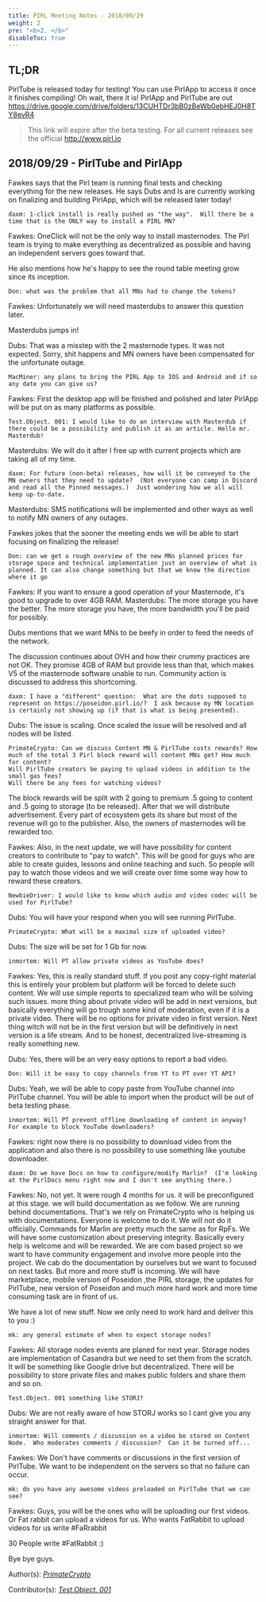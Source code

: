 ```yaml
---
title: PIRL Meeting Notes - 2018/09/29
weight: 2
pre: "<b>2. </b>"
disableToc: true
---
```


## TL;DR ##
PirlTube is released today for testing! You can use PirlApp to access it once it finishes compiling!
Oh wait, there it is! PirlApp and PirlTube are out https://drive.google.com/drive/folders/13CUHTDr3bB0zBeWb0ebHEJ0H8TY8evR4

> This link will expire after the beta testing. For all current releases see the official http://www.pirl.io

## 2018/09/29 - PirlTube and PirlApp

Fawkes says that the Pirl team is running final tests and checking everything for the new releases. He says Dubs and Is are currently working on finalizing and building PirlApp, which will be released later today! 

```
daxm: 1-click install is really pushed as "the way".  Will there be a time that is the ONLY way to install a PIRL MN?
```
Fawkes: OneClick will not be the only way to install masternodes. The Pirl team is trying to make everything as decentralized as possible and having an independent servers goes toward that.

He also mentions how he's happy to see the round table meeting grow since its inception.

```
Don: what was the problem that all MNs had to change the tokens?
```
Fawkes: Unfortunately we will need masterdubs to answer this question later.

Masterdubs jumps in!

Dubs: That was a misstep with the 2 masternode types. It was not expected. Sorry, shit happens and MN owners have been compensated for the unfortunate outage.

```
MacMiner: any plans to bring the PIRL App to IOS and Android and if so any date you can give us?
```
Fawkes: First the desktop app will be finished and polished and later PirlApp will be put on as many platforms as possible.

```
Test.Object. 001: I would like to do an interview with Masterdub if there could be a possibility and publish it as an article. Hello mr. Masterdub!
```
Masterdubs: We will do it after I free up with current projects which are taking all of my time.

```
daxm: For future (non-beta) releases, how will it be conveyed to the MN owners that they need to update?  (Not everyone can camp in Discord and read all the Pinned messages.)  Just wondering how we all will keep up-to-date.
```
Masterdubs: SMS notifications will be implemented and other ways as well to notify MN owners of any outages.

Fawkes jokes that the sooner the meeting ends we will be able to start focusing on finalizing the release!

```
Don: can we get a rough overview of the new MNs planned prices for storage space and technical implementation just an overview of what is planned. It can also change something but that we know the direction where it go
```
Fawkes: If you want to ensure a good operation of your Masternode, it's good to upgrade to over 4GB RAM.
Masterdubs: The more storage you have the better.  The more storage you have, the more bandwidth you'll be paid for possibly.

Dubs mentions that we want MNs to be beefy in order to feed the needs of the network.

The discussion continues about OVH and how their crummy practices are not OK. They promise 4GB of RAM but provide less than that, which makes V5 of the masternode software unable to run. Community action is discussed to address this shortcoming.

```
daxm: I have a "different" question:  What are the dots supposed to represent on https://poseidon.pirl.io/?  I ask because my MN location is certainly not showing up (if that is what is being presented).
```
Dubs: The issue is scaling. Once scaled the issue will be resolved and all nodes will be listed.

```
PrimateCrypto: Can we discuss Content MN & PirlTube costs rewards? How much of the total 3 Pirl block reward will content MNs get? How much for content?
Will PirlTube creators be paying to upload videos in addition to the small gas fees?
Will there be any fees for watching videos?
```
The block rewards will be split with 2 going to premium .5 going to content and .5 going to storage (to be released). After that we will distribute advertisement. Every part of ecosystem gets its share but most of the revenue will go to the publisher. Also, the owners of masternodes will be rewarded too.

Fawkes: Also, in the next update, we will have possibility for content creators to contribute to "pay to watch". This will be good for guys who are able to create guides, lessons and online teaching and such. So people will pay to watch those videos and we will create over time some way how to reward these creators.

```
NewbieDriver: I would like to know which audio and video codec will be used for PirlTube?
```
Dubs: You will have your respond when you will see running PirlTube.

```
PrimateCrypto: What will be a maximal size of uploaded video?
```
Dubs: The size will be set for 1 Gb for now.

```
inmortem: Will PT allow private videos as YouTube does?
```
Fawkes: Yes, this is really standard stuff. If you post any copy-right material this is entirely your problem but platform will be forced to delete such content. We will use simple reports to specialized team who will be solving such issues. more thing about private video will be add in next versions, but basically everything will go trough some kind of moderation, even if it is a private video. There will be no options for private video in first version. Next thing witch will not be in the first version but will be definitively in next version is a life stream. And to be honest, decentralized live-streaming is really something new.

Dubs: Yes, there will be an very easy options to report a bad video.

```
Don: Will it be easy to copy channels from YT to PT over YT API?
```
Dubs: Yeah, we will be able to copy paste from YouTube channel into PirlTube channel. You will be able to import when the product will be out of beta testing phase.

```
inmortem: Will PT prevent offline downloading of content in anyway?  For example to block YouTube downloaders?
```
Fawkes: right now there is no possibility to download video from the application and also there is no possibility to use something like youtube downloader.
```
daxm: Do we have Docs on how to configure/modify Marlin?  (I'm looking at the PirlDocs menu right now and I don't see anything there.)
```
Fawkes: No, not yet. It were rough 4 months for us. it will be preconfigured at this stage. we will build documentation as we follow. We are running behind documentations.
That's we rely on PrimateCrypto who is helping us with documentations. Everyone is welcome to do it. We will not do it officially. Commands for Marlin are pretty much the same as for RpFs. We will have some customization about preserving integrity.
Basically every help is welcome and will be rewarded. We are com based project so we want
to have community engagement and involve more people into the project.
We cab do the documentation by ourselves but we want to focused on next tasks.
But more and more stuff is incoming. We will have marketplace, mobile version of Poseidon
,the PIRL storage, the updates for PirlTube, new version of Poseidon and much more hard work and more time consuming task are in front of us.

We have a lot of new stuff. Now we only need to work hard and deliver this to you :)

```
mk: any general estimate of when to expect storage nodes?
```
Fawkes: All storage nodes events are planed for next year.  Storage nodes are implementation of Casandra but we need to set them from the scratch. It will be something like Google drive but decentralized. There will be possibility to store private files and makes public folders and share them and so on.

```
Test.Object. 001 something like STORJ?
```
Dubs: We are not really aware of how STORJ works so I cant give you any straight answer for that.

```
inmortem: Will comments / discussion on a video be stored on Content Node.  Who moderates comments / discussion?  Can it be turned off...
```
Fawkes: We Don't have comments or discussions in the first version of PirlTube.
We want to be independent on the servers so that no failure can occur.

```
mk: do you have any awesome videos preloaded on PirlTube that we can see?
```
Fawkes: Guys, you will be the ones who will be uploading our first videos.
Or Fat rabbit can upload a videos for us. Who wants FatRabbit to upload videos for us write #FaRrabbit

30 People write #FatRabbit :)

Bye bye guys.






Author(s):
_[PrimateCrypto](https://twitter.com/PrimateCrypto)_

Contributor(s):
_[Test.Object. 001](https://twitter.com/MickeyMaler)_
